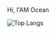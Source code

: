 Hi, I'AM Ocean

![Top Langs](https://github-readme-stats.vercel.app/api/top-langs/?username=OceanLcj&show_icons=true)



